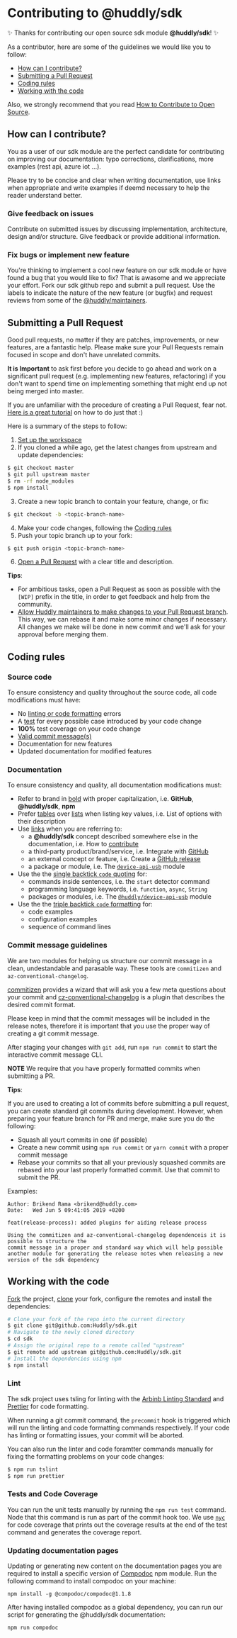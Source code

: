 # Contributing to @huddly/sdk

✨ Thanks for contributing our open source sdk module **@huddly/sdk**! ✨

As a contributor, here are some of the guidelines we would like you to follow:
- [How can I contribute?](#how-can-i-contribute)
- [Submitting a Pull Request](#submitting-a-pull-request)
- [Coding rules](#coding-rules)
- [Working with the code](#working-with-the-code)

Also, we strongly recommend that you read [How to Contribute to Open Source](https://opensource.guide/how-to-contribute).

## How can I contribute?
You as a user of our sdk module are the perfect candidate for contributing on improving our documentation: typo corrections, clarifications, more examples (rest api, azure iot ...).

Please try to be concise and clear when writing documentation, use links when appropriate and write examples if deemd necessary to help the reader understand better.

### Give feedback on issues
Contribute on submitted issues by discussing implementation, architecture, design and/or structure. Give feedback or provide additional information.

### Fix bugs or implement new feature
You're thinking to implement a cool new feature on our sdk module or have found a bug that you would like to fix? That is awasome and we appreciate your effort. Fork our sdk github repo and submit a pull request. Use the labels to indicate the nature of the new feature (or bugfix) and request reviews from some of the [@huddly/maintainers](https://github.com/orgs/Huddly/teams/app).

## Submitting a Pull Request
Good pull requests, no matter if they are patches, improvements, or new features, are a fantastic help. Please make sure your Pull Requests remain focused in scope and don't have unrelated commits.

**It is Important** to ask first before you decide to go ahead and work on a significant pull request (e.g. implementing new features, refactoring) if you don't want to spend time on implementing something that might end up not being merged into master.

If you are unfamiliar with the procedure of creating a Pull Request, fear not. [Here is a great tutorial](https://opensource.guide/how-to-contribute/#opening-a-pull-request) on how to do just that :)

Here is a summary of the steps to follow:

1. [Set up the workspace](#set-up-the-workspace)
2. If you cloned a while ago, get the latest changes from upstream and update dependencies:
```bash
$ git checkout master
$ git pull upstream master
$ rm -rf node_modules
$ npm install
```
3. Create a new topic branch to contain your feature, change, or fix:
```bash
$ git checkout -b <topic-branch-name>
```
4. Make your code changes, following the [Coding rules](#coding-rules)
5. Push your topic branch up to your fork:
```bash
$ git push origin <topic-branch-name>
```
6. [Open a Pull Request](https://help.github.com/articles/creating-a-pull-request/#creating-the-pull-request) with a clear title and description.

**Tips**:

- For ambitious tasks, open a Pull Request as soon as possible with the `[WIP]` prefix in the title, in order to get feedback and help from the community.
- [Allow Huddly maintainers to make changes to your Pull Request branch](https://help.github.com/articles/allowing-changes-to-a-pull-request-branch-created-from-a-fork). This way, we can rebase it and make some minor changes if necessary. All changes we make will be done in new commit and we'll ask for your approval before merging them.

## Coding rules

### Source code

To ensure consistency and quality throughout the source code, all code modifications must have:
- No [linting or code formatting](#lint) errors
- A [test](#tests) for every possible case introduced by your code change
- **100%** test coverage on your code change
- [Valid commit message(s)](#commit-message-guidelines)
- Documentation for new features
- Updated documentation for modified features

### Documentation

To ensure consistency and quality, all documentation modifications must:
- Refer to brand in [bold](https://help.github.com/articles/basic-writing-and-formatting-syntax/#styling-text) with proper capitalization, i.e. **GitHub**, **@huddly/sdk**, **npm**
- Prefer [tables](https://help.github.com/articles/organizing-information-with-tables) over [lists](https://help.github.com/articles/basic-writing-and-formatting-syntax/#lists) when listing key values, i.e. List of options with their description
- Use [links](https://help.github.com/articles/basic-writing-and-formatting-syntax/#links) when you are referring to:
  - a **@huddly/sdk** concept described somewhere else in the documentation, i.e. How to [contribute](CONTRIBUTING.md)
  - a third-party product/brand/service, i.e. Integrate with [GitHub](https://github.com)
  - an external concept or feature, i.e. Create a [GitHub release](https://help.github.com/articles/creating-releases)
  - a package or module, i.e. The [`device-api-usb`](https://github.com/Huddly/device-api-usb) module
- Use the the [single backtick `code` quoting](https://help.github.com/articles/basic-writing-and-formatting-syntax/#quoting-code) for:
  - commands inside sentences, i.e. the `start` detector command
  - programming language keywords, i.e. `function`, `async`, `String`
  - packages or modules, i.e. The [`@huddly/device-api-usb`](https://github.com/Huddly/device-api-usb) module
- Use the the [triple backtick `code` formatting](https://help.github.com/articles/creating-and-highlighting-code-blocks) for:
  - code examples
  - configuration examples
  - sequence of command lines

### Commit message guidelines

We are two modules for helping us structure our commit message in a clean, undestandable and parasable way. These tools are `commitizen` and `az-conventional-changelog`.

[commitizen](https://github.com/commitizen/cz-cli) provides a wizard that will ask you a few meta questions about your commit and [cz-conventional-changelog](https://github.com/commitizen/cz-conventional-changelog) is a plugin that describes the desired commit format.

Please keep in mind that the commit messages will be included in the release notes, therefore it is important that you use the proper way of creating a git commit message.

After staging your changes with `git add`, run `npm run commit` to start the interactive commit message CLI.

**NOTE** We require that you have properly formatted commits when submitting a PR.

**Tips**:

If you are used to creating a lot of commits before submitting a pull request, you can create standard git commits during development. However, when preparing your feature branch for PR and merge, make sure you do the following:
- Squash all yourt commits in one (if possible)
- Create a new commit using `npm run commit` or `yarn commit` with a proper commit message
- Rebase your commits so that all your previously squashed commits are rebased into your last properly formatted commit. Use that commit to submit the PR.

Examples:
```commit
Author: Brikend Rama <brikend@huddly.com>
Date:   Wed Jun 5 09:41:05 2019 +0200

feat(release-process): added plugins for aiding release process

Using the commitizen and az-conventional-changelog dependenceis it is possible to structure the
commit message in a proper and standard way which will help possible another module for generating the release notes when releasing a new version of the sdk dependency 
```

## Working with the code

[Fork](https://guides.github.com/activities/forking/#fork) the project, [clone](https://guides.github.com/activities/forking/#clone) your fork, configure the remotes and install the dependencies:

```bash
# Clone your fork of the repo into the current directory
$ git clone git@github.com:Huddly/sdk.git
# Navigate to the newly cloned directory
$ cd sdk
# Assign the original repo to a remote called "upstream"
$ git remote add upstream git@github.com:Huddly/sdk.git
# Install the dependencies using npm
$ npm install
```

### Lint

The sdk project uses tsling for linting with the [Arbinb Linting Standard](https://github.com/airbnb/javascript) and [Prettier](https://prettier.io) for code formatting.

When running a git commit command, the `precommit` hook is triggered which will run the linting and code formatting commands respectively. If your code has linting or formatting issues, your commit will be aborted.

You can also run the linter and code foramtter commands manually for fixing the formatting problems on your code changes:
```bash
$ npm run tslint
$ npm run prettier
```

### Tests and Code Coverage

You can run the unit tests manually by running the `npm run test` command. Node that this command is run as part of the commit hook too. We use [`nyc`](https://github.com/istanbuljs/nyc) for code coverage that prints out the coverage results at the end of the test command and generates the coverage report.


### Updating documentation pages
Updating or generating new content on the documentation pages you are required to install a specific version of [Compodoc](https://compodoc.app/) npm module. Run the following command to install compodoc on your machine:

```
npm install -g @compodoc/compodoc@1.1.8
```
After having installed compodoc as a global dependency, you can run our script for generating the @huddly/sdk documentation:
```
npm run compodoc
```
